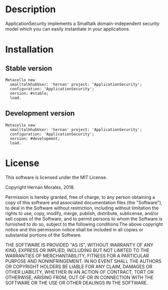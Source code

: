 # Description

ApplicationSecurity implements a Smalltalk domain-independent security model which you can easily instantiate in your applications.

# Installation

## Stable version

```smalltalk
Metacello new 
  smalltalkhubUser: 'hernan' project: 'ApplicationSecurity';  
  configuration: 'ApplicationSecurity'; 
  version: #stable;  
  load.
```

## Development version

```smalltalk
Metacello new	
  smalltalkhubUser: 'hernan' project: 'ApplicationSecurity';	
  configuration: 'ApplicationSecurity';	
  version: #development;	
  load.
```

# License

This software is licensed under the MIT License.

Copyright Hernán Morales, 2018.

Permission is hereby granted, free of charge, to any person obtaining a copy of this software and associated documentation files (the "Software"), to deal in the Software without restriction, including without limitation the rights to use, copy, modify, merge, publish, distribute, sublicense, and/or sell copies of the Software, and to permit persons to whom the Software is furnished to do so, subject to the following conditions:The above copyright notice and this permission notice shall be included in all copies or substantial portions of the Software.

THE SOFTWARE IS PROVIDED "AS IS", WITHOUT WARRANTY OF ANY KIND, EXPRESS OR IMPLIED, INCLUDING BUT NOT LIMITED TO THE WARRANTIES OF MERCHANTABILITY, FITNESS FOR A PARTICULAR PURPOSE AND NONINFRINGEMENT. IN NO EVENT SHALL THE AUTHORS OR COPYRIGHT HOLDERS BE LIABLE FOR ANY CLAIM, DAMAGES OR OTHER LIABILITY, WHETHER IN AN ACTION OF CONTRACT, TORT OR OTHERWISE, ARISING FROM, OUT OF OR IN CONNECTION WITH THE SOFTWARE OR THE USE OR OTHER DEALINGS IN THE SOFTWARE.
